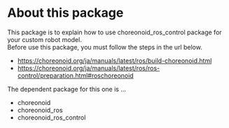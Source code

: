 # About this package
This package is to explain how to use choreonoid_ros_control package for your custom robot model.  
Before use this package, you must follow the steps in the url below.
- https://choreonoid.org/ja/manuals/latest/ros/build-choreonoid.html
- https://choreonoid.org/ja/manuals/latest/ros/ros-control/preparation.html#roschoreonoid

The dependent package for this one is ...
- choreonoid
- choreonoid_ros
- choreonoid_ros_control